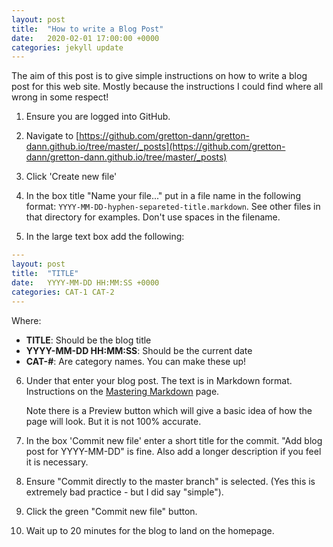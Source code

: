 ```yaml
---
layout: post
title:  "How to write a Blog Post"
date:   2020-02-01 17:00:00 +0000
categories: jekyll update
---
```


The aim of this post is to give simple instructions on how to write a blog
post for this web site.  Mostly because the instructions I could find where
all wrong in some respect!

1. Ensure you are logged into GitHub.

2. Navigate to
   [https://github.com/gretton-dann/gretton-dann.github.io/tree/master/_posts](https://github.com/gretton-dann/gretton-dann.github.io/tree/master/_posts)

3. Click 'Create new file'

4. In the box title "Name your file..." put in a file name in the following
   format:  `YYYY-MM-DD-hyphen-separeted-title.markdown`.  See other files in
   that directory for examples.  Don't use spaces in the filename.

5. In the large text box add the following:

```yaml
---
layout: post
title:  "TITLE"
date:   YYYY-MM-DD HH:MM:SS +0000
categories: CAT-1 CAT-2
---
```

  Where:

   * **TITLE**: Should be the blog title
   * **YYYY-MM-DD HH:MM:SS**: Should be the current date
   * **CAT-#**: Are category names.  You can make these up!

6. Under that enter your blog post.  The text is in Markdown format.
   Instructions on the [Mastering Markdown](https://guides.github.com/features/mastering-markdown/) page.

   Note there is a Preview button which will give a basic idea of how the page
   will look.  But it is not 100% accurate.

7. In the box 'Commit new file' enter a short title for the commit.  "Add blog
   post for YYYY-MM-DD" is fine.  Also add a longer description if you feel it
   is necessary.

8. Ensure "Commit directly to the master branch" is selected.
   (Yes this is extremely bad practice - but I did say "simple").

9. Click the green "Commit new file" button.

10. Wait up to 20 minutes for the blog to land on the homepage.
